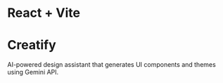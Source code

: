 
# React + Vite
# Creatify
AI-powered design assistant that generates UI components and themes using Gemini API.

